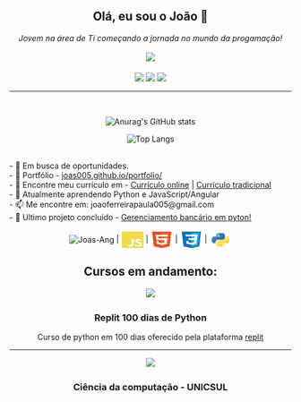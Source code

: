 <section align="center">
<h1>Olá, eu sou o João 👋</h1>
<em text-align="center">Jovem na área de Ti começando a jornada no mundo da progamação!</em> 
<br />
<br />
<a href="https://files.fm/u/4rbrzp2pq#/view/20221224_210406_2.jpg"><img src="https://files.fm/thumb_show.php?i=venyc97c3" height="200vh"></a><br>
<br />
<a href="https://www.instagram.com/joaspasqualetto/" target="_blank"><img src="https://img.shields.io/badge/-Instagram-%23E4405F?style=for-the-badge&logo=instagram&logoColor=white" target="_blank"></a>
  <a href = "mailto:joaoferreirapaula005@gmail.com"><img src="https://img.shields.io/badge/-Gmail-%23333?style=for-the-badge&logo=gmail&logoColor=white" target="_blank"></a>
  <a href="https://www.linkedin.com/in/joao-victor-ferreira-de-paula-b59943261/" target="_blank"><img src="https://img.shields.io/badge/-LinkedIn-%230077B5?style=for-the-badge&logo=linkedin&logoColor=white" target="_blank"></a>
</section>
<hr />
<br>
<div align="center" display: "inline_block">
  
![Anurag's GitHub stats](https://github-readme-stats.vercel.app/api?username=joas005&theme=radical&show_icons=true&hide=commits)
  
![Top Langs](https://github-readme-stats.vercel.app/api/top-langs/?username=joas005&layout=donut&theme=radical&hide=javascript)
  
</div>
<br>
<article>
- 🔭 Em busca de oportunidades. <br />
- 💼 Portfólio - <a href='https://joas005.github.io/portfolio/' target='_blank'>joas005.github.io/portfolio/</a> <br />
- 📄 Encontre meu currículo em - <a href='https://joas005.github.io/cv/' target='_blank'>Currículo online</a> | <a target='_blank' href='https://u.pcloud.link/publink/show?code=XZ2HVtVZ4wRmvTb2HMfQv4DDQmuNrbUvCUFy'>Currículo tradicional</a> <br> 
- 🌱 Atualmente aprendendo Python e JavaScript/Angular <br>
- 📫 Me encontre em: joaoferreirapaula005@gmail.com <br> 
- 🤯 Ultimo projeto concluído - <a href='https://github.com/joas005/conta-bancaria'>Gerenciamento bancário em pyton!</a> 
</article>
<div style="display: inline_block" align="center"><br>
  <img align="center" alt="Joas-Ang" height="30" width="40" src="https://cdn.jsdelivr.net/gh/devicons/devicon/icons/angularjs/angularjs-plain.svg" /> |
  <img align="center" alt="Joas-Js" height="30" width="40" src="https://raw.githubusercontent.com/devicons/devicon/master/icons/javascript/javascript-plain.svg" /> |
  <img align="center" alt="Joas-HTML" height="30" width="40" src="https://raw.githubusercontent.com/devicons/devicon/master/icons/html5/html5-original.svg" /> | 
  <img align="center" alt="Joas-CSS" height="30" width="40" src="https://raw.githubusercontent.com/devicons/devicon/master/icons/css3/css3-original.svg" /> | 
  <img align="center" alt="Joas-Python" height="30" width="40" src="https://raw.githubusercontent.com/devicons/devicon/master/icons/python/python-original.svg" />
</div>
<section align="center">
    <h1>Cursos em andamento:</h1>
    <img src="https://replit.com/public/images/100-days-of-python/about-card.png" height="200vh">
    <h3>Replit 100 dias de Python</h3>
    <p>Curso de python em 100 dias oferecido pela plataforma <a href="https://replit.com/">replit</a></p>
    <hr />
    <img src="https://1.bp.blogspot.com/-4CVdgWCPAEY/YE7qAc97TBI/AAAAAAAAAHg/NzvMGlXh9REyrnvMe_vjHCFGjg-EciZsQCLcBGAsYHQ/w1200-h630-p-k-no-nu/estrela_EAD.jpg" height="200vh"> 
    <h3>Ciência da computação - UNICSUL</h3>
</section>
